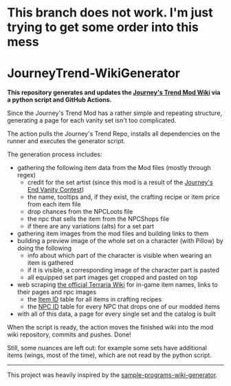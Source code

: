 # This branch does not work. I'm just trying to get some order into this mess


# JourneyTrend-WikiGenerator

**This repository generates and updates the [Journey's Trend Mod Wiki][1] via a python script and GitHub Actions.**

Since the Journey's Trend Mod has a rather simple and repeating structure, generating a page for each vanity set isn't
too complicated.

The action pulls the Journey's Trend Repo, installs all dependencies on the runner and executes the generator script.

The generation process includes:

* gathering the following item data from the Mod files (mostly through regex)
    * credit for the set artist (since this mod is a result of the [Journey's End Vanity Contest][2])
    * the name, tooltips and, if they exist, the crafting recipe or item price from each item file
    * drop chances from the NPCLoots file
    * the npc that sells the item from the NPCShops file
    * if there are any variations (alts) for a set part
* gathering item images from the mod files and building links to them
* building a preview image of the whole set on a character (with Pillow) by doing the following
    * info about which part of the character is visible when wearing an item is gathered
    * if it is visible, a corresponding image of the character part is pasted
    * all equipped set part images get cropped and pasted on top
* web scraping [the official Terraria Wiki][3] for in-game item names, links to their pages and npc images
    * the [Item ID][4] table for all items in crafting recipes
    * the [NPC ID][5] table for every NPC that drops one of our modded items
* with all of this data, a page for every single set and the catalog is built

When the script is ready, the action moves the finished wiki into the mod wiki repository, commits and pushes. Done! 

Still, some nuances are left out: for example some sets have additional items (wings, most of the time), which are not
read by the python script.

---
This project was heavily inspired by the [sample-programs-wiki-generator][6].


[1]: https://github.com/Qubus0/JourneyTrend/wiki

[2]: https://forums.terraria.org/index.php?threads/journeys-end-vanity-contest.86211

[3]: https://terraria.fandom.com/wiki/Terraria_Wiki

[4]: https://terraria.fandom.com/Item_IDs

[5]: https://terraria.fandom.com/wiki/NPC_IDs

[6]: https://github.com/TheRenegadeCoder/sample-programs-wiki-generator
